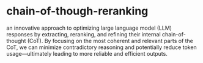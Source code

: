 # chain-of-though-reranking
an innovative approach to optimizing large language model (LLM) responses by extracting, reranking, and refining their internal chain-of-thought (CoT). By focusing on the most coherent and relevant parts of the CoT, we can minimize contradictory reasoning and potentially reduce token usage—ultimately leading to more reliable and efficient outputs.
